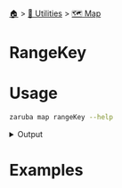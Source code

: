 <!--startTocHeader-->
[🏠](../../README.md) > [🔧 Utilities](../README.md) > [🗺️ Map](README.md)
# RangeKey
<!--endTocHeader-->

# Usage


```bash
zaruba map rangeKey --help
```
 
<details>
<summary>Output</summary>
 
```````
Print jsonMap keys

Usage:
  zaruba map rangeKey <jsonMap> [flags]

Examples:

> zaruba map rangeKey '{"server": "localhost", "port": 3306}'
server
port

> MAP={"server": "localhost", "port": 3306}
> for KEY in $(zaruba map rangeKey "$MAP")
  do
	VALUE=$(zaruba map get "$MAP" $KEY)
	echo "$KEY $VALUE"
  done

server localhost
port 3306


Flags:
  -h, --help   help for rangeKey
```````
</details>


# Examples



<!--startTocSubtopic-->

<!--endTocSubtopic-->